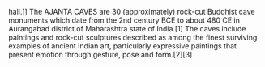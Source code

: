 hall.]] The AJANTA CAVES are 30 (approximately) rock-cut Buddhist cave monuments which date from the 2nd century BCE to about 480 CE in Aurangabad district of Maharashtra state of India.[1] The caves include paintings and rock-cut sculptures described as among the finest surviving examples of ancient Indian art, particularly expressive paintings that present emotion through gesture, pose and form.[2][3]
